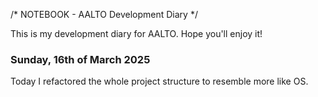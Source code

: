 /* NOTEBOOK - AALTO Development Diary */

This is my development diary for AALTO. Hope you'll enjoy it!

### Sunday, 16th of March 2025 ###

Today I refactored the whole project structure to resemble more like OS.



